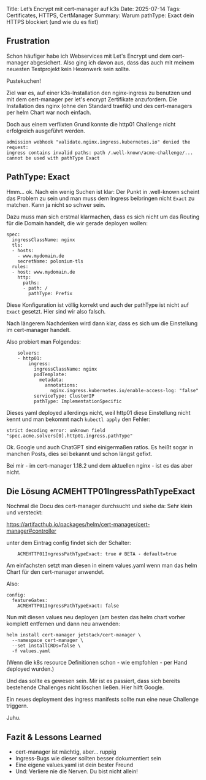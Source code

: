 Title: Let’s Encrypt mit cert-manager auf k3s
Date: 2025-07-14
Tags: Certificates, HTTPS, CertManager
Summary: Warum pathType: Exact dein HTTPS blockiert (und wie du es fixt)

## Frustration 

Schon häufiger habe ich Webservices mit Let's Encrypt und dem cert-manager abgesichert. Also ging ich davon aus, dass das auch mit meinem neuesten Testprojekt kein Hexenwerk sein sollte.

Pustekuchen! 

Ziel war es, auf einer k3s-Installation den nginx-ingress zu benutzen und mit dem cert-manager per let's encrypt Zertifikate anzufordern.
Die Installation des nginx (ohne den Standard traefik) und des cert-managers per helm Chart war noch einfach. 

Doch aus einem verflixten Grund konnte die http01 Challenge nicht erfolgreich ausgeführt werden.

```
admission webhook "validate.nginx.ingress.kubernetes.io" denied the request:
ingress contains invalid paths: path /.well-known/acme-challenge/... cannot be used with pathType Exact
```

## PathType: Exact

Hmm... ok. Nach ein wenig Suchen ist klar: Der Punkt in .well-known scheint das Problem zu sein und man muss dem Ingress beibringen nicht `Exact` zu matchen. Kann ja nicht so schwer sein.

Dazu muss man sich erstmal klarmachen, dass es sich nicht um das Routing für die Domain handelt, die wir gerade deployen wollen:

```
spec:
  ingressClassName: nginx
  tls:
  - hosts:
    - www.mydomain.de
    secretName: polonium-tls
  rules:
  - host: www.mydomain.de 
    http: 
      paths: 
      - path: / 
        pathType: Prefix 
```

Diese Konfiguration ist völlig korrekt und auch der pathType ist nicht auf `Exact` gesetzt. Hier sind wir also falsch.

Nach längerem Nachdenken wird dann klar, dass es sich um die Einstellung im cert-manager handelt.

Also probiert man Folgendes:

```
    solvers:
    - http01:
        ingress:
          ingressClassName: nginx
          podTemplate:
            metadata:
              annotations:
                nginx.ingress.kubernetes.io/enable-access-log: "false"
          serviceType: ClusterIP
          pathType: ImplementationSpecific
```

Dieses yaml deployed allerdings nicht, weil http01 diese Einstellung nicht kennt und man bekommt nach `kubectl apply` den Fehler:

```
strict decoding error: unknown field "spec.acme.solvers[0].http01.ingress.pathType"
```

Ok. Google und auch ChatGPT sind einigermaßen ratlos. 
Es heißt sogar in manchen Posts, dies sei bekannt und schon längst gefixt.

Bei mir - im cert-manager 1.18.2 und dem aktuellen nginx - ist es das aber nicht.

## Die Lösung ACMEHTTP01IngressPathTypeExact

Nochmal die Docu des cert-manager durchsucht und siehe da:
Sehr klein und versteckt:

https://artifacthub.io/packages/helm/cert-manager/cert-manager#controller

unter dem Eintrag config findet sich der Schalter:

```
    ACMEHTTP01IngressPathTypeExact: true # BETA - default=true
```

Am einfachsten setzt man diesen in einem values.yaml wenn man das helm Chart für den cert-manager anwendet.

Also:

```
config:
  featureGates:
    ACMEHTTP01IngressPathTypeExact: false
```

Nun mit diesen values neu deployen (am besten das helm chart vorher komplett entfernen und dann neu anwenden:

```
helm install cert-manager jetstack/cert-manager \
  --namespace cert-manager \
  --set installCRDs=false \
  -f values.yaml
```

(Wenn die k8s resource Definitionen schon - wie empfohlen - per Hand deployed wurden.)

Und das sollte es gewesen sein. Mir ist es passiert, dass sich bereits bestehende Challenges nicht löschen ließen. Hier hilft Google.

Ein neues deployment des ingress manifests sollte nun eine neue Challenge triggern.

Juhu.

## Fazit & Lessons Learned

* cert-manager ist mächtig, aber... ruppig
* Ingress-Bugs wie dieser sollten besser dokumentiert sein
* Eine eigene values.yaml ist dein bester Freund
* Und: Verliere nie die Nerven. Du bist nicht allein!

